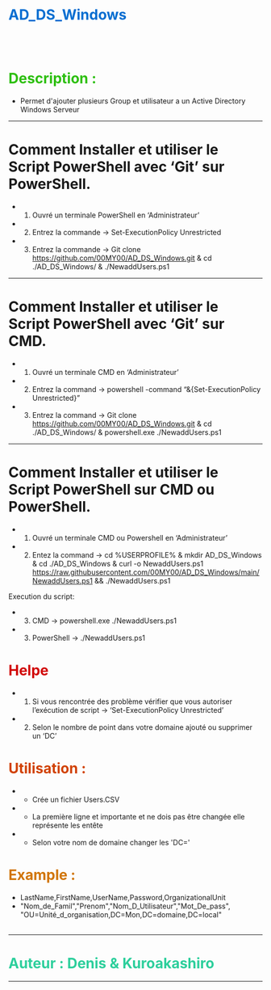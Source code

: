 # <span style="color: #046ed1">AD_DS_Windows </span>
<br> </br>

# <span style="color: #2dbf0f">Description : </span>
* Permet d'ajouter plusieurs Group et utilisateur a un Active Directory Windows Serveur 
----
# Comment Installer et utiliser le Script PowerShell avec ‘Git’ sur PowerShell.
* 1)	Ouvré un terminale PowerShell en ‘Administrateur’
* 2)	Entrez la commande -> Set-ExecutionPolicy Unrestricted
* 3)	Entrez la commande -> Git clone  https://github.com/00MY00/AD_DS_Windows.git & cd ./AD_DS_Windows/ & ./NewaddUsers.ps1
----
# Comment Installer et utiliser le Script PowerShell avec ‘Git’ sur CMD.
* 1)	Ouvré un terminale CMD en ‘Administrateur’
* 2)	Entrez la command -> powershell -command “&{Set-ExecutionPolicy Unrestricted}”
* 3)	Entrez la command -> Git clone  https://github.com/00MY00/AD_DS_Windows.git & cd ./AD_DS_Windows/ & powershell.exe ./NewaddUsers.ps1
----
# Comment Installer et utiliser le Script PowerShell sur CMD ou PowerShell.
* 1)	Ouvré un terminale CMD ou Powershell en ‘Administrateur’
* 2)	Entez la command -> cd %USERPROFILE% & mkdir AD_DS_Windows & cd ./AD_DS_Windows & curl -o NewaddUsers.ps1 https://raw.githubusercontent.com/00MY00/AD_DS_Windows/main/NewaddUsers.ps1 && ./NewaddUsers.ps1

Execution du script:
* 3)	CMD 		-> powershell.exe ./NewaddUsers.ps1
* 3)	PowerShell 	-> ./NewaddUsers.ps1

# <span style="color: #d10404">Helpe </span>
* 1)  Si vous rencontrée des problème vérifier que vous autoriser l’exécution de script -> ‘Set-ExecutionPolicy Unrestricted’
* 2)  Selon le nombre de point dans votre domaine ajouté ou supprimer un ‘DC’


# <span style="color: #d14204">Utilisation : </span>
* - Crée un fichier Users.CSV 
* - La première ligne et importante et ne dois pas être changée elle représente les entête 
* - Selon votre nom de domaine changer les 'DC='

# <span style="color: #d17504">Example : </span>
* LastName,FirstName,UserName,Password,OrganizationalUnit
* "Nom_de_Famil","Prenom","Nom_D_Utilisateur","Mot_De_pass", "OU=Unité_d_organisation,DC=Mon,DC=domaine,DC=local"
<br> </br>

----
# <span style="color: #2dcf9c">Auteur : Denis & Kuroakashiro  </span>
----
